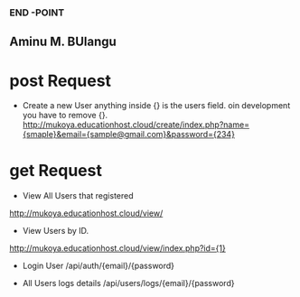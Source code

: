 ### END -POINT

## Aminu M. BUlangu

# post Request
* Create a new User
anything inside {} is the users field. oin development you have to remove {}.
http://mukoya.educationhost.cloud/create/index.php?name={smaple}&email={sample@gmail.com}&password={234}


# get Request
* View All Users that registered

http://mukoya.educationhost.cloud/view/
* View Users by ID.

http://mukoya.educationhost.cloud/view/index.php?id={1}

* Login User
/api/auth/{email}/{password}


* All Users logs details
/api/users/logs/{email}/{password}

